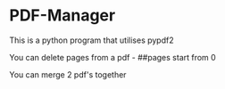 # PDF-Manager

This is a python program that utilises pypdf2

You can delete pages from a pdf - ##pages start from 0

You can merge 2 pdf's together
